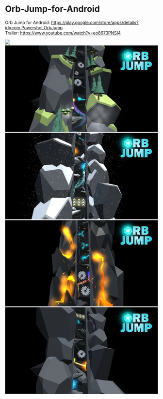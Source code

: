 # Orb-Jump-for-Android
Orb Jump for Android: https://play.google.com/store/apps/details?id=com.Powershot.OrbJump \
Trailer: https://www.youtube.com/watch?v=eo8673PNSI4

![](PromoImages/OrbJumpPromo5.png)
![](PromoImages/OrbJumpPromo1.png)
![](PromoImages/OrbJumpPromo2.png)
![](PromoImages/OrbJumpPromo3.png)
![](PromoImages/OrbJumpPromo4.png)
